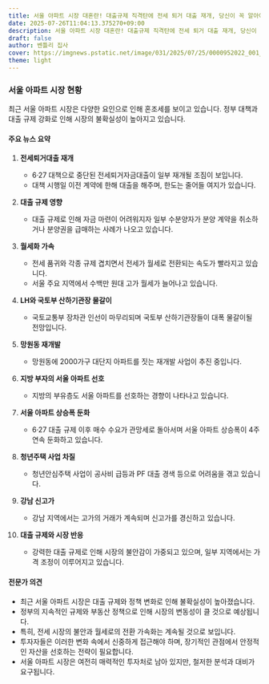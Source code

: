 ```yaml
---
title: 서울 아파트 시장 대혼란! 대출규제 직격탄에 전세 퇴거 대출 재개, 당신이 꼭 알아야 할 9가지 변화!
date: 2025-07-26T11:04:13.375270+09:00
description: 서울 아파트 시장 대혼란! 대출규제 직격탄에 전세 퇴거 대출 재개, 당신이 꼭 알아야 할 9가지 변화!
draft: false
author: 벤틀리 집사
cover: https://imgnews.pstatic.net/image/031/2025/07/25/0000952022_001_20250725210614060.jpg
theme: light
---
```


### 서울 아파트 시장 현황

최근 서울 아파트 시장은 다양한 요인으로 인해 혼조세를 보이고 있습니다. 정부 대책과 대출 규제 강화로 인해 시장의 불확실성이 높아지고 있습니다.

#### 주요 뉴스 요약

1. **전세퇴거대출 재개**  
   - 6·27 대책으로 중단된 전세퇴거자금대출이 일부 재개될 조짐이 보입니다.  
   - 대책 시행일 이전 계약에 한해 대출을 해주며, 한도는 줄어들 여지가 있습니다.

2. **대출 규제 영향**  
   - 대출 규제로 인해 자금 마련이 어려워지자 일부 수분양자가 분양 계약을 취소하거나 분양권을 급매하는 사례가 나오고 있습니다.

3. **월세화 가속**  
   - 전세 품귀와 각종 규제 겹치면서 전세가 월세로 전환되는 속도가 빨라지고 있습니다.  
   - 서울 주요 지역에서 수백만 원대 고가 월세가 늘어나고 있습니다.

4. **LH와 국토부 산하기관장 물갈이**  
   - 국토교통부 장차관 인선이 마무리되며 국토부 산하기관장들이 대폭 물갈이될 전망입니다.

5. **망원동 재개발**  
   - 망원동에 2000가구 대단지 아파트를 짓는 재개발 사업이 추진 중입니다.

6. **지방 부자의 서울 아파트 선호**  
   - 지방의 부유층도 서울 아파트를 선호하는 경향이 나타나고 있습니다.

7. **서울 아파트 상승폭 둔화**  
   - 6·27 대출 규제 이후 매수 수요가 관망세로 돌아서며 서울 아파트 상승폭이 4주 연속 둔화하고 있습니다.

8. **청년주택 사업 차질**  
   - 청년안심주택 사업이 공사비 급등과 PF 대출 경색 등으로 어려움을 겪고 있습니다.

9. **강남 신고가**  
   - 강남 지역에서는 고가의 거래가 계속되며 신고가를 경신하고 있습니다.

10. **대출 규제와 시장 반응**  
    - 강력한 대출 규제로 인해 시장의 불안감이 가중되고 있으며, 일부 지역에서는 가격 조정이 이루어지고 있습니다.

#### 전문가 의견

- 최근 서울 아파트 시장은 대출 규제와 정책 변화로 인해 불확실성이 높아졌습니다.  
- 정부의 지속적인 규제와 부동산 정책으로 인해 시장의 변동성이 클 것으로 예상됩니다.  
- 특히, 전세 시장의 불안과 월세로의 전환 가속화는 계속될 것으로 보입니다.  
- 투자자들은 이러한 변화 속에서 신중하게 접근해야 하며, 장기적인 관점에서 안정적인 자산을 선호하는 전략이 필요합니다.  
- 서울 아파트 시장은 여전히 매력적인 투자처로 남아 있지만, 철저한 분석과 대비가 요구됩니다.